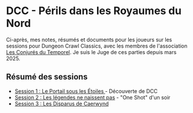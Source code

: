 # DCC - Périls dans les Royaumes du Nord

Ci-après, mes notes, résumés et documents pour les joueurs sur les sessions pour Dungeon Crawl Classics, avec les membres de l'association [Les Conjurés du Temporel](https://conjurestemporel.fr/). Je suis le Juge de ces parties depuis mars 2025.

## Résumé des sessions

- [Session 1 : Le Portail sous les &Eacute;toiles ](./dcc_cdt_2025_03_14) - Découverte de DCC
- [Session 2 : Les légendes ne naissent pas](./dcc_cdt_2025_03_31) - "One Shot" d'un soir
- [Session 3 : Les Disparus de Caerwynd](./dcc_cdt_2025_04_18)